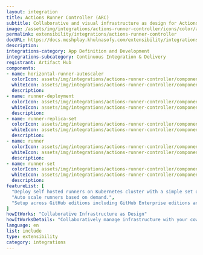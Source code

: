 ```yaml
---
layout: integration
title: Actions Runner Controller (ARC)
subtitle: Collaborative and visual infrastructure as design for Actions Runner Controller (ARC)
image: /assets/img/integrations/actions-runner-controller/icons/color/actions-runner-controller-color.svg
permalink: extensibility/integrations/actions-runner-controller
docURL: https://docs.meshplay.khulnasofy.com/extensibility/integrations/actions-runner-controller
description: 
integrations-category: App Definition and Development
integrations-subcategory: Continuous Integration & Delivery
registrant: Artifact Hub
components: 
- name: horizontal-runner-autoscaler
  colorIcon: assets/img/integrations/actions-runner-controller/components/horizontal-runner-autoscaler/icons/color/horizontal-runner-autoscaler-color.svg
  whiteIcon: assets/img/integrations/actions-runner-controller/components/horizontal-runner-autoscaler/icons/white/horizontal-runner-autoscaler-white.svg
  description: 
- name: runner-deployment
  colorIcon: assets/img/integrations/actions-runner-controller/components/runner-deployment/icons/color/runner-deployment-color.svg
  whiteIcon: assets/img/integrations/actions-runner-controller/components/runner-deployment/icons/white/runner-deployment-white.svg
  description: 
- name: runner-replica-set
  colorIcon: assets/img/integrations/actions-runner-controller/components/runner-replica-set/icons/color/runner-replica-set-color.svg
  whiteIcon: assets/img/integrations/actions-runner-controller/components/runner-replica-set/icons/white/runner-replica-set-white.svg
  description: 
- name: runner
  colorIcon: assets/img/integrations/actions-runner-controller/components/runner/icons/color/runner-color.svg
  whiteIcon: assets/img/integrations/actions-runner-controller/components/runner/icons/white/runner-white.svg
  description: 
- name: runner-set
  colorIcon: assets/img/integrations/actions-runner-controller/components/runner-set/icons/color/runner-set-color.svg
  whiteIcon: assets/img/integrations/actions-runner-controller/components/runner-set/icons/white/runner-set-white.svg
  description: 
featureList: [
  "Deploy self hosted runners on Kubernetes cluster with a simple set of commands.",
  "Auto scale runners based on demand.",
  "Setup across GitHub editions including GitHub Enterprise editions and GitHub Enterprise Cloud."
]
howItWorks: "Collaborative Infrastructure as Design"
howItWorksDetails: "Collaboratively manage infrastructure with your coworkers synchronously sharing the same designs."
language: en
list: include
type: extensibility
category: integrations
---
```

